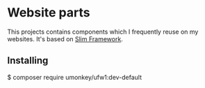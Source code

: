 # Website parts

This projects contains components which I frequently reuse on my websites.  It's based on [Slim Framework][1].

## Installing

$ composer require umonkey/ufw1:dev-default

[1]: https://www.slimframework.com/
